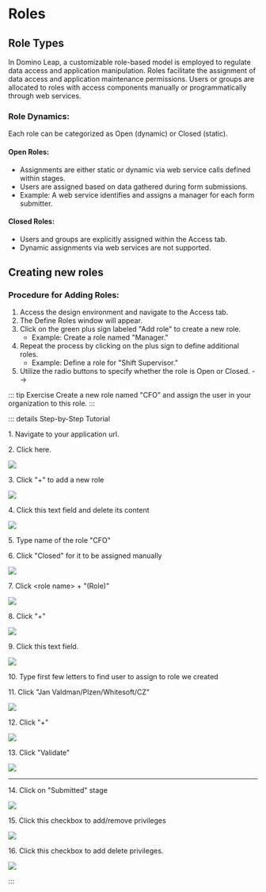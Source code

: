 # Roles

## Role Types

In Domino Leap, a customizable role-based model is employed to regulate data access and application manipulation. Roles facilitate the assignment of data access and application maintenance permissions. Users or groups are allocated to roles with access components manually or programmatically through web services.

### Role Dynamics:

Each role can be categorized as Open (dynamic) or Closed (static).

#### Open Roles:

- Assignments are either static or dynamic via web service calls defined within stages.
- Users are assigned based on data gathered during form submissions.
- Example: A web service identifies and assigns a manager for each form submitter.

#### Closed Roles:

- Users and groups are explicitly assigned within the Access tab.
- Dynamic assignments via web services are not supported.

## Creating new roles

### Procedure for Adding Roles:

1. Access the design environment and navigate to the Access tab.
2. The Define Roles window will appear.
3. Click on the green plus sign labeled "Add role" to create a new role.
   - Example: Create a role named "Manager."
4. Repeat the process by clicking on the plus sign to define additional roles.
   - Example: Define a role for "Shift Supervisor."
5. Utilize the radio buttons to specify whether the role is Open or Closed. -->

::: tip Exercise
Create a new role named "CFO" and assign the user in your organization to this role.
:::

::: details Step-by-Step Tutorial

1\. Navigate to your application url.

2\. Click here.

![](https://ajeuwbhvhr.cloudimg.io/colony-recorder.s3.amazonaws.com/files/2024-02-17/fb91ab1b-3607-48aa-b102-750bcc553b14/ascreenshot.jpeg?tl_px=0,0&br_px=1075,600&force_format=png&wat_scale=95&wat=1&wat_opacity=0.7&wat_gravity=northwest&wat_url=https://colony-recorder.s3.us-west-1.amazonaws.com/images/watermarks/FB923C_standard.png&wat_pad=-7,113)

3\. Click "+" to add a new role

![](https://ajeuwbhvhr.cloudimg.io/colony-recorder.s3.amazonaws.com/files/2024-02-17/39599ef8-d4a1-4e7e-b9e7-02d0b0e80b14/ascreenshot.jpeg?tl_px=262,678&br_px=1337,1279&force_format=png&wat_scale=95&wat=1&wat_opacity=0.7&wat_gravity=northwest&wat_url=https://colony-recorder.s3.us-west-1.amazonaws.com/images/watermarks/FB923C_standard.png&wat_pad=502,295)

4\. Click this text field and delete its content

![](https://ajeuwbhvhr.cloudimg.io/colony-recorder.s3.amazonaws.com/files/2024-02-17/ba03de34-5024-4123-9108-1ed3d34f47a7/ascreenshot.jpeg?tl_px=32,678&br_px=1107,1279&force_format=png&wat_scale=95&wat=1&wat_opacity=0.7&wat_gravity=northwest&wat_url=https://colony-recorder.s3.us-west-1.amazonaws.com/images/watermarks/FB923C_standard.png&wat_pad=502,367)

5\. Type name of the role "CFO"

6\. Click "Closed" for it to be assigned manually

![](https://ajeuwbhvhr.cloudimg.io/colony-recorder.s3.amazonaws.com/files/2024-02-17/3912e534-90fa-495b-9d80-79b9e49cd6e3/ascreenshot.jpeg?tl_px=29,678&br_px=1104,1279&force_format=png&wat_scale=95&wat=1&wat_opacity=0.7&wat_gravity=northwest&wat_url=https://colony-recorder.s3.us-west-1.amazonaws.com/images/watermarks/FB923C_standard.png&wat_pad=502,400)

7\. Click &lt;role name&gt; + "(Role)"

![](https://ajeuwbhvhr.cloudimg.io/colony-recorder.s3.amazonaws.com/files/2024-02-17/132fd7ef-3b46-45b8-995d-d9e123a50252/ascreenshot.jpeg?tl_px=0,126&br_px=1075,727&force_format=png&wat_scale=95&wat=1&wat_opacity=0.7&wat_gravity=northwest&wat_url=https://colony-recorder.s3.us-west-1.amazonaws.com/images/watermarks/FB923C_standard.png&wat_pad=138,265)

8\. Click "+"

![](https://ajeuwbhvhr.cloudimg.io/colony-recorder.s3.amazonaws.com/files/2024-02-17/7ada19d4-98cf-4df1-8083-5c45322687fd/ascreenshot.jpeg?tl_px=257,678&br_px=1332,1279&force_format=png&wat_scale=95&wat=1&wat_opacity=0.7&wat_gravity=northwest&wat_url=https://colony-recorder.s3.us-west-1.amazonaws.com/images/watermarks/FB923C_standard.png&wat_pad=502,349)

9\. Click this text field.

![](https://ajeuwbhvhr.cloudimg.io/colony-recorder.s3.amazonaws.com/files/2024-02-17/e0ed32e7-4651-4ca5-9492-181f15e39a70/ascreenshot.jpeg?tl_px=214,678&br_px=1289,1279&force_format=png&wat_scale=95&wat=1&wat_opacity=0.7&wat_gravity=northwest&wat_url=https://colony-recorder.s3.us-west-1.amazonaws.com/images/watermarks/FB923C_standard.png&wat_pad=502,353)

10\. Type first few letters to find user to assign to role we created

11\. Click "Jan Valdman/Plzen/Whitesoft/CZ"

![](https://ajeuwbhvhr.cloudimg.io/colony-recorder.s3.amazonaws.com/files/2024-02-17/c0f19e8b-f32b-455f-96f7-771dd45f3a57/ascreenshot.jpeg?tl_px=37,678&br_px=1112,1279&force_format=png&wat_scale=95&wat=1&wat_opacity=0.7&wat_gravity=northwest&wat_url=https://colony-recorder.s3.us-west-1.amazonaws.com/images/watermarks/FB923C_standard.png&wat_pad=502,374)

12\. Click "+"

![](https://ajeuwbhvhr.cloudimg.io/colony-recorder.s3.amazonaws.com/files/2024-02-17/4b6d59f0-fc26-4a8f-98df-ca4fec8ecce8/ascreenshot.jpeg?tl_px=263,678&br_px=1338,1279&force_format=png&wat_scale=95&wat=1&wat_opacity=0.7&wat_gravity=northwest&wat_url=https://colony-recorder.s3.us-west-1.amazonaws.com/images/watermarks/FB923C_standard.png&wat_pad=502,347)

13\. Click "Validate"

![](https://ajeuwbhvhr.cloudimg.io/colony-recorder.s3.amazonaws.com/files/2024-02-17/3c047c47-717c-4c70-b6d4-248039c66eb2/ascreenshot.jpeg?tl_px=774,419&br_px=1849,1020&force_format=png&wat_scale=95&wat=1&wat_opacity=0.7&wat_gravity=northwest&wat_url=https://colony-recorder.s3.us-west-1.amazonaws.com/images/watermarks/FB923C_standard.png&wat_pad=502,265)

----
14\. Click on "Submitted" stage

![](https://ajeuwbhvhr.cloudimg.io/colony-recorder.s3.amazonaws.com/files/2024-02-17/b07acb7c-5821-4a5c-b5c8-9ac9f0b9b82e/ascreenshot.jpeg?tl_px=0,312&br_px=1075,913&force_format=png&wat_scale=95&wat=1&wat_opacity=0.7&wat_gravity=northwest&wat_url=https://colony-recorder.s3.us-west-1.amazonaws.com/images/watermarks/FB923C_standard.png&wat_pad=140,265)

15\. Click this checkbox to add/remove privileges

![](https://ajeuwbhvhr.cloudimg.io/colony-recorder.s3.amazonaws.com/files/2024-02-17/44afe55c-9a58-462a-b538-43e31191e03a/ascreenshot.jpeg?tl_px=359,610&br_px=1434,1211&force_format=png&wat_scale=95&wat=1&wat_opacity=0.7&wat_gravity=northwest&wat_url=https://colony-recorder.s3.us-west-1.amazonaws.com/images/watermarks/FB923C_standard.png&wat_pad=502,265)

16\. Click this checkbox to add delete privileges.

![](https://ajeuwbhvhr.cloudimg.io/colony-recorder.s3.amazonaws.com/files/2024-02-17/ade4df01-e4ee-4a5e-b049-1fb8aa85428b/ascreenshot.jpeg?tl_px=449,605&br_px=1524,1206&force_format=png&wat_scale=95&wat=1&wat_opacity=0.7&wat_gravity=northwest&wat_url=https://colony-recorder.s3.us-west-1.amazonaws.com/images/watermarks/FB923C_standard.png&wat_pad=502,265)

:::